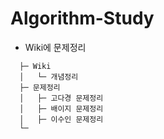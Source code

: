 # Algorithm-Study

* Wiki에 문제정리

```
  ├─ Wiki
  │   └─ 개념정리            
  ├─ 문제정리
  │   ├─ 고다경 문제정리           
  │   ├─ 배이지 문제정리                
  │   ├─ 이수인 문제정리             
  └─ 
```
